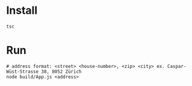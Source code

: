 # Install
```
tsc
```

# Run
```
# address format: <street> <house-number>, <zip> <city> ex. Caspar-Wüst-Strasse 38, 8052 Zürich
node build/App.js <address>
```
